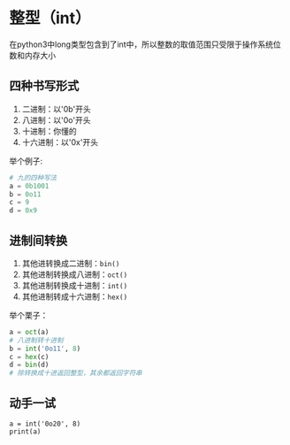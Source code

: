 # 整型（int）

在python3中long类型包含到了int中，所以整数的取值范围只受限于操作系统位数和内存大小

## 四种书写形式
1. 二进制：以'0b'开头
2. 八进制：以'0o'开头
3. 十进制：你懂的
4. 十六进制：以'0x'开头

举个例子:  
```python
# 九的四种写法
a = 0b1001
b = 0o11
c = 9
d = 0x9
```

## 进制间转换

1. 其他进转换成二进制：`bin()`
2. 其他进制转换成八进制：`oct()`
3. 其他进制转换成十进制：`int()`
4. 其他进制转成十六进制：`hex()`

举个栗子：
```python
a = oct(a)
# 八进制转十进制
b = int('0o11', 8)
c = hex(c)
d = bin(d)
# 除转换成十进返回整型，其余都返回字符串
```

## 动手一试

```eval-python
a = int('0o20', 8)
print(a)
```
